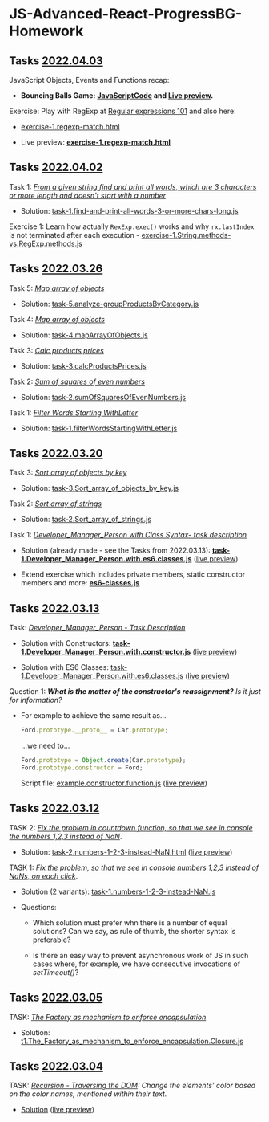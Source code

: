 # JS-Advanced-React-ProgressBG-Homework

## Tasks [2022.04.03](./hw.2022.04.03)

 
JavaScript Objects, Events and Functions recap:

* **Bouncing Balls Game: [JavaScriptCode](./exercise_bounce_balls/main.js) and [Live preview](https://metalevel-tech.github.io/js_homework/MDN.Exercises/exercise_bounce_balls/index.html).**
  
Exercise: Play with RegExp at [Regular expressions 101](https://regex101.com/account/library) and also here:

 * [exercise-1.regexp-match.html](./hw.2022.04.03/exercise-1.regexp-match.html)

 * Live preview: [**exercise-1.regexp-match.html**](https://metalevel-tech.github.io/js_homework/hw.2022.04.03/exercise-1.regexp-match.html)

## Tasks [2022.04.02](./hw.2022.04.02)

Task 1: [*From a given string find and print all words, which are 3 characters or more length and doesn't start with a number*](https://gist.githubusercontent.com/WWWCourses/f9212e587f8cf874c5b198c99147a27e/raw/b1797eba087773c354da00e75814592fdd8626f1/findAllWords.js)

* Solution: [task-1.find-and-print-all-words-3-or-more-chars-long.js](./hw.2022.04.02/task-1.find-and-print-all-words-3-or-more-chars-long.js)

Exercise 1: Learn how actually `RexExp.exec()` works and why `rx.lastIndex` is not terminated after each execution - [exercise-1.String.methods-vs.RegExp.methods.js](./hw.2022.04.02/exercise-1.String.methods-vs.RegExp.methods.js)


## Tasks [2022.03.26](./hw.2022.03.26)

Task 5: [*Map array of objects*](https://wwwcourses.github.io/ProgressBG-JS-Advanced-React-Slides/pages/themes/mapFilterReduceMethods/mapFilterReduceMethods.html#/analyseGroupProductsByCategory)

* Solution: [task-5.analyze-groupProductsByCategory.js](./hw.2022.03.26/task-5.analyze-groupProductsByCategory.js)

Task 4: [*Map array of objects*](https://wwwcourses.github.io/ProgressBG-JS-Advanced-React-Slides/pages/themes/mapFilterReduceMethods/mapFilterReduceMethods.html#/mapArrayOfObjects)

* Solution: [task-4.mapArrayOfObjects.js](./hw.2022.03.26/task-4.mapArrayOfObjects.js)

Task 3: [*Calc products prices*](https://wwwcourses.github.io/ProgressBG-JS-Advanced-React-Slides/pages/themes/mapFilterReduceMethods/mapFilterReduceMethods.html#/calcProductsPrices)

* Solution: [task-3.calcProductsPrices.js](./hw.2022.03.26/task-3.calcProductsPrices.js)

Task 2: [*Sum of squares of even numbers*](https://wwwcourses.github.io/ProgressBG-JS-Advanced-React-Slides/pages/themes/mapFilterReduceMethods/mapFilterReduceMethods.html#/sumOfSquaresOfEvenNumbers)

* Solution: [task-2.sumOfSquaresOfEvenNumbers.js](./hw.2022.03.26/task-2.sumOfSquaresOfEvenNumbers.js)

Task 1: [*Filter Words Starting WithLetter*](https://wwwcourses.github.io/ProgressBG-JS-Advanced-React-Slides/pages/themes/mapFilterReduceMethods/mapFilterReduceMethods.html#/filterWordsStartingWithLetter)

* Solution: [task-1.filterWordsStartingWithLetter.js](./hw.2022.03.26/task-1.filterWordsStartingWithLetter.js)

## Tasks [2022.03.20](./hw.2022.03.20)
Task 3: [*Sort array of objects by key*](https://wwwcourses.github.io/ProgressBG-JS-Advanced-React-Slides/pages/themes/newES6syntax/newES6syntax.html#/25/2)

* Solution: [task-3.Sort_array_of_objects_by_key.js](./hw.2022.03.20/task-3.Sort_array_of_objects_by_key.js)

Task 2: [*Sort array of strings*](https://wwwcourses.github.io/ProgressBG-JS-Advanced-React-Slides/pages/themes/newES6syntax/newES6syntax.html#/createNewSortedArray)

* Solution: [task-2.Sort_array_of_strings.js](./hw.2022.03.20/task-2.Sort_array_of_strings.js)

Task 1: [*Developer_Manager_Person with Class Syntax- task description*](https://wwwcourses.github.io/ProgressBG-JS-Advanced-React-Slides/pages/themes/newES6syntax/newES6syntax.html#/DeveloperManagerPersonClassSyntaxTaskDescription)

* Solution (already made - see the Tasks from 2022.03.13): [**task-1.Developer_Manager_Person.with.es6.classes.js**](./hw.2022.03.13/task-1.Developer_Manager_Person.with.es6.classes.js) ([live preview](https://metalevel-tech.github.io/js_homework/hw.2022.03.13/task-1.Developer_Manager_Person.with.es6.classes.html))

* Extend exercise which includes private members, static constructor members and more: [**es6-classes.js**](labs/es6-classes.js)

## Tasks [2022.03.13](./hw.2022.03.13)
Task: [*Developer_Manager_Person - Task Description*](https://wwwcourses.github.io/ProgressBG-JS-Advanced-React-Slides/pages/themes/prototypalInheritance/prototypalInheritance.html#/DeveloperManagerPersonTaskDescription)

* Solution with Constructors: [**task-1.Developer_Manager_Person.with.constructor.js**](./hw.2022.03.13/task-1.Developer_Manager_Person.with.constructor.js) ([live preview](https://metalevel-tech.github.io/js_homework/hw.2022.03.13/task-1.Developer_Manager_Person.with.constructor.html))

* Solution with ES6 Classes: [task-1.Developer_Manager_Person.with.es6.classes.js](./hw.2022.03.13/task-1.Developer_Manager_Person.with.es6.classes.js) ([live preview](https://metalevel-tech.github.io/js_homework/hw.2022.03.13/task-1.Developer_Manager_Person.with.es6.classes.html))

Question 1: ***What is the matter of the constructor's reassignment?** Is it just for information?*

* For example to achieve the same result as...

  ```js
  Ford.prototype.__proto__ = Car.prototype;
  ```
  ...we need to...

  ```js
  Ford.prototype = Object.create(Car.prototype);
  Ford.prototype.constructor = Ford;
  ```

  Script file: [example.constructor.function.js](./hw.2022.03.13/example.constructor.function.js) ([live preview](https://metalevel-tech.github.io/js_homework/hw.2022.03.13/example.constructor.function.html))


## Tasks [2022.03.12](./hw.2022.03.12)

TASK 2: [*Fix the problem in countdown function, so that we see in console the numbers 1,2,3 instead of NaN*](https://wwwcourses.github.io/ProgressBG-JS-Advanced-React-Slides/pages/themes/thisContext/thisContext.html#/task2).

* Solution: [task-2.numbers-1-2-3-instead-NaN.html](./hw.2022.03.12/task-2.numbers-1-2-3-instead-NaN.html) ([live preview](https://metalevel-tech.github.io/js_homework/hw.2022.03.12/task-2.numbers-1-2-3-instead-NaN.live.html))


TASK 1: [*Fix the problem, so that we see in console numbers 1,2,3 instead of NaNs, on each click*](https://wwwcourses.github.io/ProgressBG-JS-Advanced-React-Slides/pages/themes/thisContext/thisContext.html#/task1).

* Solution (2 variants): [task-1.numbers-1-2-3-instead-NaN.js](./hw.2022.03.12/task-1.numbers-1-2-3-instead-NaN.js)

* Questions:

  * Which solution must prefer whn there is a number of equal solutions? Can we say, as rule of thumb, the shorter syntax is preferable?

  * Is there an easy way to prevent asynchronous work of JS in such cases where, for example, we have consecutive invocations of *setTimeout()*?


  
## Tasks [2022.03.05](./hw.2022.03.05)

TASK: [*The Factory as mechanism to enforce encapsulation*](https://wwwcourses.github.io/ProgressBG-JS-Advanced-React-Slides/pages/themes/OOPinJS/OOPinJS.html#/taskTheFactoryAsMechanismToEnforceEncapsulation)

* Solution: [t1.The_Factory_as_mechanism_to_enforce_encapsulation.Closure.js](./hw.2022.03.05/t1.The_Factory_as_mechanism_to_enforce_encapsulation.Closure.js)



## Tasks [2022.03.04](./hw.2022.03.04)

TASK: *[Recursion - Traversing the DOM](https://wwwcourses.github.io/ProgressBG-JS-Advanced-React-Slides/pages/themes/Functions/Functions.html#/13/7): Change the elements' color based on the color names, mentioned within their text.*

* [Solution](./hw.2022.03.04/index.html) ([live preview](https://metalevel-tech.github.io/js_homework/hw.2022.03.04/index.html))
